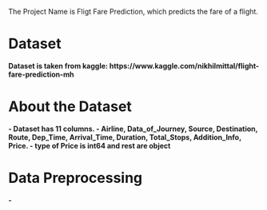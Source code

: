 The Project Name is Fligt Fare Prediction, which predicts the fare of a flight.
<h1><b> Dataset <b></h1>
  Dataset is taken from kaggle: https://www.kaggle.com/nikhilmittal/flight-fare-prediction-mh
<h1> About the Dataset </h1>
  - Dataset has 11 columns.
  - Airline, Data_of_Journey, Source, Destination, Route, Dep_Time, Arrival_Time, Duration, Total_Stops, Addition_Info, Price.
  - type of Price is int64 and rest are object

<h1> Data Preprocessing </h1>
  - 

